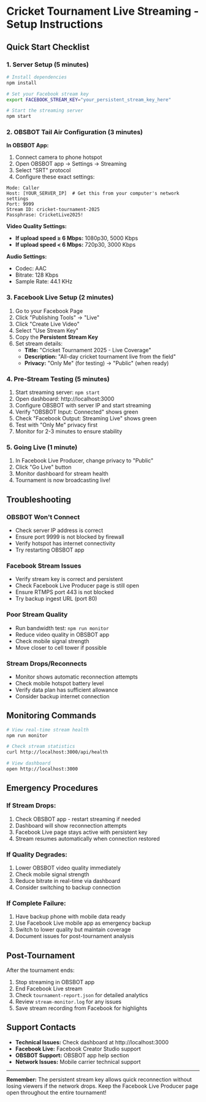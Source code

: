 # Cricket Tournament Live Streaming - Setup Instructions

## Quick Start Checklist

### 1. Server Setup (5 minutes)
```bash
# Install dependencies
npm install

# Set your Facebook stream key
export FACEBOOK_STREAM_KEY="your_persistent_stream_key_here"

# Start the streaming server
npm start
```

### 2. OBSBOT Tail Air Configuration (3 minutes)

**In OBSBOT App:**
1. Connect camera to phone hotspot
2. Open OBSBOT app → Settings → Streaming
3. Select "SRT" protocol
4. Configure these exact settings:

```
Mode: Caller
Host: [YOUR_SERVER_IP]  # Get this from your computer's network settings
Port: 9999
Stream ID: cricket-tournament-2025
Passphrase: CricketLive2025!
```

**Video Quality Settings:**
- **If upload speed ≥ 6 Mbps:** 1080p30, 5000 Kbps
- **If upload speed < 6 Mbps:** 720p30, 3000 Kbps

**Audio Settings:**
- Codec: AAC
- Bitrate: 128 Kbps  
- Sample Rate: 44.1 KHz

### 3. Facebook Live Setup (2 minutes)

1. Go to your Facebook Page
2. Click "Publishing Tools" → "Live"
3. Click "Create Live Video"
4. Select "Use Stream Key"
5. Copy the **Persistent Stream Key**
6. Set stream details:
   - **Title:** "Cricket Tournament 2025 - Live Coverage"
   - **Description:** "All-day cricket tournament live from the field"
   - **Privacy:** "Only Me" (for testing) → "Public" (when ready)

### 4. Pre-Stream Testing (5 minutes)

1. Start streaming server: `npm start`
2. Open dashboard: http://localhost:3000
3. Configure OBSBOT with server IP and start streaming
4. Verify "OBSBOT Input: Connected" shows green
5. Check "Facebook Output: Streaming Live" shows green
6. Test with "Only Me" privacy first
7. Monitor for 2-3 minutes to ensure stability

### 5. Going Live (1 minute)

1. In Facebook Live Producer, change privacy to "Public"
2. Click "Go Live" button
3. Monitor dashboard for stream health
4. Tournament is now broadcasting live!

## Troubleshooting

### OBSBOT Won't Connect
- Check server IP address is correct
- Ensure port 9999 is not blocked by firewall
- Verify hotspot has internet connectivity
- Try restarting OBSBOT app

### Facebook Stream Issues  
- Verify stream key is correct and persistent
- Check Facebook Live Producer page is still open
- Ensure RTMPS port 443 is not blocked
- Try backup ingest URL (port 80)

### Poor Stream Quality
- Run bandwidth test: `npm run monitor`
- Reduce video quality in OBSBOT app
- Check mobile signal strength
- Move closer to cell tower if possible

### Stream Drops/Reconnects
- Monitor shows automatic reconnection attempts
- Check mobile hotspot battery level
- Verify data plan has sufficient allowance
- Consider backup internet connection

## Monitoring Commands

```bash
# View real-time stream health
npm run monitor

# Check stream statistics
curl http://localhost:3000/api/health

# View dashboard
open http://localhost:3000
```

## Emergency Procedures

### If Stream Drops:
1. Check OBSBOT app - restart streaming if needed
2. Dashboard will show reconnection attempts
3. Facebook Live page stays active with persistent key
4. Stream resumes automatically when connection restored

### If Quality Degrades:
1. Lower OBSBOT video quality immediately
2. Check mobile signal strength
3. Reduce bitrate in real-time via dashboard
4. Consider switching to backup connection

### If Complete Failure:
1. Have backup phone with mobile data ready
2. Use Facebook Live mobile app as emergency backup
3. Switch to lower quality but maintain coverage
4. Document issues for post-tournament analysis

## Post-Tournament

After the tournament ends:
1. Stop streaming in OBSBOT app
2. End Facebook Live stream
3. Check `tournament-report.json` for detailed analytics
4. Review `stream-monitor.log` for any issues
5. Save stream recording from Facebook for highlights

## Support Contacts

- **Technical Issues:** Check dashboard at http://localhost:3000
- **Facebook Live:** Facebook Creator Studio support
- **OBSBOT Support:** OBSBOT app help section
- **Network Issues:** Mobile carrier technical support

---

**Remember:** The persistent stream key allows quick reconnection without losing viewers if the network drops. Keep the Facebook Live Producer page open throughout the entire tournament!